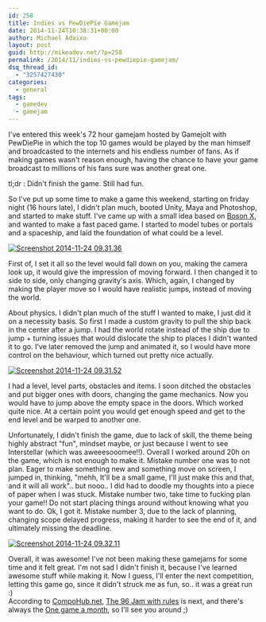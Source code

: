 ```yaml
---
id: 258
title: Indies vs PewDiePie Gamejam
date: 2014-11-24T10:38:31+00:00
author: Michael Adaixo
layout: post
guid: http://mikeadev.net/?p=258
permalink: /2014/11/indies-vs-pewdiepie-gamejam/
dsq_thread_id:
  - "3257427430"
categories:
  - general
tags:
  - gamedev
  - gamejam
---
```

I've entered this week's 72 hour gamejam hosted by Gamejolt with PewDiePie in which the top 10 games would be played by the man himself and broadcasted to the internets and his endless number of fans. As if making games wasn't reason enough, having the chance to have your game broadcast to millions of his fans sure was another great one. 

tl;dr : Didn't finish the game. Still had fun.

So I've put up some time to make a game this weekend, starting on friday night (16 hours late), I didn't plan much, booted Unity, Maya and Photoshop, and started to make stuff. I've came up with a small idea based on [Boson X](http://www.boson-x.com/), and wanted to make a fast paced game. I started to model tubes or portals and a spaceship, and laid the foundation of what could be a level. 

[<img class="img-fluid " src="http://mikeadev.net/content/img/Screenshot-2014-11-24-09.31.36.png" alt="Screenshot 2014-11-24 09.31.36" />](http://mikeadev.net/content/img/Screenshot-2014-11-24-09.31.36.png)

First of, I set it all so the level would fall down on you, making the camera look up, it would give the impression of moving forward. I then changed it to side to side, only changing gravity's axis. Which, again, I changed by making the player move so I would have realistic jumps, instead of moving the world.

About physics. I didn't plan much of the stuff I wanted to make, I just did it on a necessity basis. So first I made a custom gravity to pull the ship back in the center after a jump. I had the world rotate instead of the ship due to jump + turning issues that would dislocate the ship to places I didn't wanted it to go. I've later removed the jump and animated it, so I would have more control on the behaviour, which turned out pretty nice actually.

[<img class="img-fluid " src="http://mikeadev.net/content/img/Screenshot-2014-11-24-09.31.52.png" alt="Screenshot 2014-11-24 09.31.52" />](http://mikeadev.net/content/img/Screenshot-2014-11-24-09.31.52.png)

I had a level, level parts, obstacles and items. I soon ditched the obstacles and put bigger ones with doors, changing the game mechanics. Now you would have to jump above the empty space in the doors. Which worked quite nice. At a certain point you would get enough speed and get to the end level and be warped to another one.

Unfortunately, I didn't finish the game, due to lack of skill, the theme being highly abstract "fun", mindset maybe, or just because I went to see Interstellar (which was aweeesooomee!!). Overall I worked around 20h on the game, which is not enough to make it. Mistake number one was to not plan. Eager to make something new and something move on screen, I jumped in, thinking, "mehh, It'll be a small game, I'll just make this and that, and it will all work".. but nooo.. I did had to doodle my thoughts into a piece of paper when I was stuck. Mistake number two, take time to fucking plan your game!! Do not start placing things around without knowing what you want to do. Ok, I got it. Mistake number 3, due to the lack of planning, changing scope delayed progress, making it harder to see the end of it, and ultimately missing the deadline.

[<img class="img-fluid " src="http://mikeadev.net/content/img/Screenshot-2014-11-24-09.32.11-300x260.png" alt="Screenshot 2014-11-24 09.32.11" />](http://mikeadev.net/content/img/Screenshot-2014-11-24-09.32.11.png)

Overall, it was awesome! I've not been making these gamejams for some time and it felt great. I'm not sad I didn't finish it, because I've learned awesome stuff while making it. Now I guess, I'll enter the next competition, letting this game go, since it didn't struck me as fun, so.. it was a great run :)  
According to [CompoHub.net](http://compohub.net/), [The 96 Jam with rules](http://jams.gamejolt.io/The96h-Jam-withrules) is next, and there's always the [One game a month](http://www.onegameamonth.com/), so I'll see you around ;)